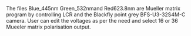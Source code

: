 The files Blue_445nm Green_532nmand Red623.8nm are Mueller matrix program by controlling LCR and the Blackfly point grey BFS-U3-32S4M-C camera. User can edit the voltages as per the need and select 16 or 36 Mueeler matrix polarisation output.
